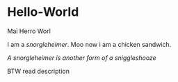 # Hello-World
Mai Herro Worl

I am a *snorgleheimer*. Moo now i am a chicken sandwich.


*A snorgleheimer is another form of a sniggleshooze*

BTW read description
